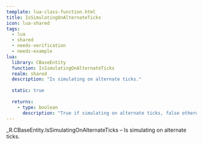 ```yaml
---
template: lua-class-function.html
title: IsSimulatingOnAlternateTicks
icon: lua-shared
tags:
  - lua
  - shared
  - needs-verification
  - needs-example
lua:
  library: CBaseEntity
  function: IsSimulatingOnAlternateTicks
  realm: shared
  description: "Is simulating on alternate ticks."
  
  static: true
  
  returns:
    - type: boolean
      description: "True if simulating on alternate ticks, false otherwise."
---
```


<div class="lua__search__keywords">
_R.CBaseEntity.IsSimulatingOnAlternateTicks &#x2013; Is simulating on alternate ticks.
</div>
